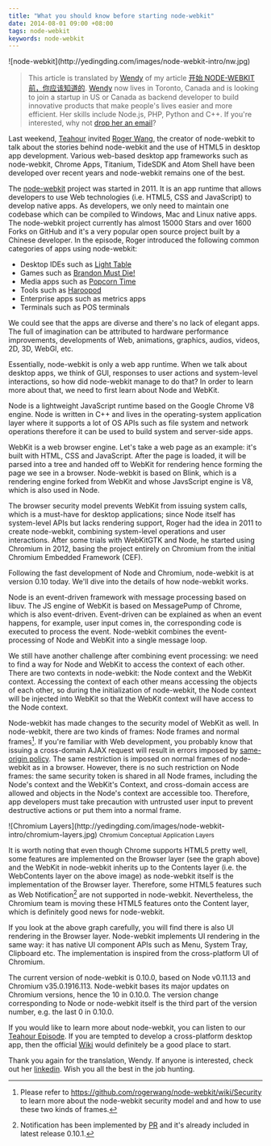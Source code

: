 ```yaml
---
title: "What you should know before starting node-webkit"
date: 2014-08-01 09:00 +08:00
tags: node-webkit
keywords: node-webkit
---
```


<aside class="aside">
  ![node-webkit](http://yedingding.com/images/node-webkit-intro/nw.jpg)
</aside>

<blockquote>
  This article is translated by <a href="http://www.linkedin.com/in/yicunwu">Wendy</a> of my article <a href="http://yedingding.com/2014/07/28/node-webkit-intro.html">开始 NODE-WEBKIT 前，你应该知道的</a>. <a href="http://www.linkedin.com/in/yicunwu">Wendy</a> now lives in Toronto, Canada and is looking to join a startup in US or Canada as backend developer to build innovative products that make people's lives easier and more efficient. Her skills include Node.js, PHP, Python and C++. If you're interested, why not <a href="mailto:yicun.wu@uwaterloo.ca">drop her an email</a>?
</blockquote>

Last weekend, [Teahour](http://teahour.fm/2014/07/22/node-webkit-with-rogerwang.html) invited [Roger Wang](https://twitter.com/wwr), the creator of node-webkit to talk about the stories behind node-webkit and the use of HTML5 in desktop app development. Various web-based desktop app frameworks such as node-webkit, Chrome Apps, Titanium, TideSDK and Atom Shell have been developed over recent years and node-webkit remains one of the best.

The [node-webkit](https://github.com/rogerwang/node-webkit) project was started in 2011. It is an app runtime that allows developers to use Web technologies (i.e. HTML5, CSS and JavaScript) to develop native apps. As developers, we only need to maintain one codebase which can be compiled to Windows, Mac and Linux native apps. The node-webkit project currently has almost 15000 Stars and over 1600 Forks on GitHub and it's a very popular open source project built by a Chinese developer. In the episode, Roger introduced the following common categories of apps using node-webkit:

* Desktop IDEs such as [Light Table](http://www.lighttable.com/)
* Games such as [Brandon Must Die!](http://www.brandonmustdie.com/)
* Media apps such as [Popcorn Time](http://popcorntime.io/)
* Tools such as [Haroopod](http://pad.haroopress.com/)
* Enterprise apps such as metrics apps
* Terminals such as POS terminals

We could see that the apps are diverse and there's no lack of elegant apps. The full of imagination can be attributed to hardware performance improvements, developments of Web, animations, graphics, audios, videos, 2D, 3D, WebGl, etc.

Essentially, node-webkit is only a web app runtime. When we talk about desktop apps, we think of GUI, responses to user actions and system-level interactions, so how did node-webkit manage to do that? In order to learn more about that, we need to first learn about Node and WebKit.

Node is a lightweight JavaScript runtime based on the Google Chrome V8 engine. Node is written in C++ and lives in the operating-system application layer where it supports a lot of OS APIs such as file system and network operations therefore it can be used to build system and server-side apps.

WebKit is a web browser engine. Let's take a web page as an example: it's built with HTML, CSS and JavaScript. After the page is loaded, it will be parsed into a tree and handed off to WebKit for rendering hence forming the page we see in a browser. Node-webkit is based on Blink, which is a rendering engine forked from WebKit and whose JavsScript engine is V8, which is also used in Node.

The browser security model prevents WebKit from issuing system calls, which is a must-have for desktop applications; since Node itself has system-level APIs but lacks rendering support, Roger had the idea in 2011 to create node-webkit, combining system-level operations and user interactions. After some trials with WebKitGTK and Node, he started using Chromium in 2012, basing the project entirely on Chromium from the initial Chromium Embedded Framework (CEF).

Following the fast development of Node and Chromium, node-webkit is at version 0.10 today. We'll dive into the details of how node-webkit works.

Node is an event-driven framework with message processing based on libuv. The JS engine of WebKit is based on MessagePump of Chrome, which is also event-driven. Event-driven can be explained as when an event happens, for example, user input comes in, the corresponding code is executed to process the event. Node-webkit combines the event-processing of Node and WebKit into a single message loop.

We still have another challenge after combining event processing: we need to find a way for Node and WebKit to access the context of each other. There are two contexts in node-webkit: the Node context and the WebKit context. Accessing the context of each other means accessing the objects of each other, so during the initialization of node-webkit, the Node context will be injected into WebKit so that the WebKit context will have access to the Node context.

Node-webkit has made changes to the security model of WebKit as well. In node-webkit, there are two kinds of frames: Node frames and normal frames[^1]. If you're familiar with Web development, you probably know that issuing a cross-domain AJAX request will result in errors imposed by [same-origin policy](http://en.wikipedia.org/wiki/Same_origin_policy). The same restriction is imposed on normal frames of node-webkit as in a browser. However, there is no such restriction on Node frames: the same security token is shared in all Node frames, including the Node's context and the WebKit's Context, and cross-domain access are allowed and objects in the Node's context are accessible too. Therefore, app developers must take precaution with untrusted user input to prevent destructive actions or put them into a normal frame.

<aside class="aside">
  ![Chromium Layers](http://yedingding.com/images/node-webkit-intro/chromium-layers.jpg)
  <small>Chromium Conceptual Application Layers</small>
</aside>

It is worth noting that even though Chrome supports HTML5 pretty well, some features are implemented on the Browser layer (see the graph above) and the WebKit in node-webkit inherits up to the Contents layer (i.e. the WebContents layer on the above image) as node-webkit itself is the implementation of the Browser layer. Therefore, some HTML5 features such as Web Notification[^2] are not supported in node-webkit. Nevertheless, the Chromium team is moving these HTML5 features onto the Content layer, which is definitely good news for node-webkit.

If you look at the above graph carefully, you will find there is also UI rendering in the Browser layer. Node-webkit implements UI rendering in the same way: it has native UI component APIs such as Menu, System Tray, Clipboard etc. The implementation is inspired from the cross-platform UI of Chromium.

The current version of node-webkit is 0.10.0, based on Node v0.11.13 and Chromium v35.0.1916.113. Node-webkit bases its major updates on Chromium versions, hence the 10 in 0.10.0. The version change corresponding to Node or node-webkit itself is the third part of the version number, e.g. the last 0 in 0.10.0.

If you would like to learn more about node-webkit, you can listen to our [Teahour Episode](http://teahour.fm/2014/07/22/node-webkit-with-rogerwang.html). If you are tempted to develop a cross-platform desktop app, then the official [Wiki](https://github.com/rogerwang/node-webkit/wiki) would definitely be a good place to start.

<span class="footnotes">
  Thank you again for the translation, Wendy. If anyone is interested, check out her <a href="http://www.linkedin.com/in/yicunwu">linkedin</a>. Wish you all the best in the job hunting.
</span>

[^1]: Please refer to https://github.com/rogerwang/node-webkit/wiki/Security to learn more about the node-webkit security model and and how to use these two kinds of frames.

[^2]: Notification has been implemented by [PR](https://github.com/rogerwang/node-webkit/pull/1951) and it's already included in latest release 0.10.1.
